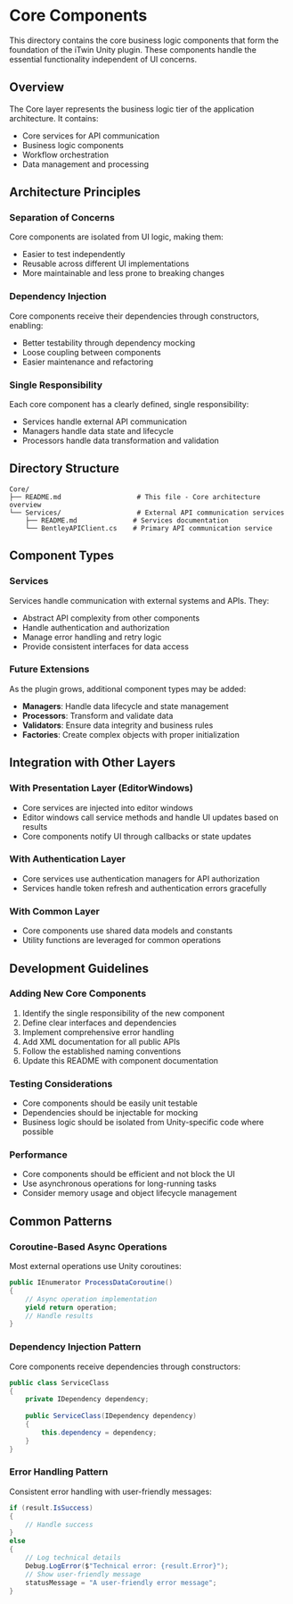 # Core Components

This directory contains the core business logic components that form the foundation of the iTwin Unity plugin. These components handle the essential functionality independent of UI concerns.

## Overview

The Core layer represents the business logic tier of the application architecture. It contains:
- Core services for API communication
- Business logic components
- Workflow orchestration
- Data management and processing

## Architecture Principles

### Separation of Concerns
Core components are isolated from UI logic, making them:
- Easier to test independently
- Reusable across different UI implementations
- More maintainable and less prone to breaking changes

### Dependency Injection
Core components receive their dependencies through constructors, enabling:
- Better testability through dependency mocking
- Loose coupling between components
- Easier maintenance and refactoring

### Single Responsibility
Each core component has a clearly defined, single responsibility:
- Services handle external API communication
- Managers handle data state and lifecycle
- Processors handle data transformation and validation

## Directory Structure

```
Core/
├── README.md                   # This file - Core architecture overview
└── Services/                   # External API communication services
    ├── README.md              # Services documentation
    └── BentleyAPIClient.cs    # Primary API communication service
```

## Component Types

### Services
Services handle communication with external systems and APIs. They:
- Abstract API complexity from other components
- Handle authentication and authorization
- Manage error handling and retry logic
- Provide consistent interfaces for data access

### Future Extensions
As the plugin grows, additional component types may be added:
- **Managers**: Handle data lifecycle and state management
- **Processors**: Transform and validate data
- **Validators**: Ensure data integrity and business rules
- **Factories**: Create complex objects with proper initialization

## Integration with Other Layers

### With Presentation Layer (EditorWindows)
- Core services are injected into editor windows
- Editor windows call service methods and handle UI updates based on results
- Core components notify UI through callbacks or state updates

### With Authentication Layer
- Core services use authentication managers for API authorization
- Services handle token refresh and authentication errors gracefully

### With Common Layer
- Core components use shared data models and constants
- Utility functions are leveraged for common operations

## Development Guidelines

### Adding New Core Components
1. Identify the single responsibility of the new component
2. Define clear interfaces and dependencies
3. Implement comprehensive error handling
4. Add XML documentation for all public APIs
5. Follow the established naming conventions
6. Update this README with component documentation

### Testing Considerations
- Core components should be easily unit testable
- Dependencies should be injectable for mocking
- Business logic should be isolated from Unity-specific code where possible

### Performance
- Core components should be efficient and not block the UI
- Use asynchronous operations for long-running tasks
- Consider memory usage and object lifecycle management

## Common Patterns

### Coroutine-Based Async Operations
Most external operations use Unity coroutines:
```csharp
public IEnumerator ProcessDataCoroutine()
{
    // Async operation implementation
    yield return operation;
    // Handle results
}
```

### Dependency Injection Pattern
Core components receive dependencies through constructors:
```csharp
public class ServiceClass
{
    private IDependency dependency;
    
    public ServiceClass(IDependency dependency)
    {
        this.dependency = dependency;
    }
}
```

### Error Handling Pattern
Consistent error handling with user-friendly messages:
```csharp
if (result.IsSuccess)
{
    // Handle success
}
else
{
    // Log technical details
    Debug.LogError($"Technical error: {result.Error}");
    // Show user-friendly message
    statusMessage = "A user-friendly error message";
}
```

